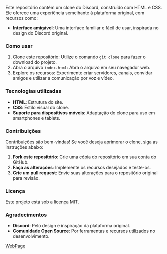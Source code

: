 Este repositório contém um clone do Discord, construído com HTML e CSS. Ele oferece uma experiência semelhante à plataforma original, com recursos como:

- **Interface amigável**: Uma interface familiar e fácil de usar, inspirada no design do Discord original.

### Como usar

1. Clone este repositório: Utilize o comando `git clone` para fazer o download do projeto.
2. Abra o arquivo `index.html`: Abra o arquivo em seu navegador web.
3. Explore os recursos: Experimente criar servidores, canais, convidar amigos e utilizar a comunicação por voz e vídeo.

### Tecnologias utilizadas

- **HTML**: Estrutura do site.
- **CSS**: Estilo visual do clone.
- **Suporte para dispositivos móveis**: Adaptação do clone para uso em smartphones e tablets.

### Contribuições

Contribuições são bem-vindas! Se você deseja aprimorar o clone, siga as instruções abaixo:

1. **Fork este repositório**: Crie uma cópia do repositório em sua conta do GitHub.
2. **Faça as alterações**: Implemente os recursos desejados e teste-os.
3. **Crie um pull request**: Envie suas alterações para o repositório original para revisão.

### Licença

Este projeto está sob a licença MIT.

### Agradecimentos

- **Discord**: Pelo design e inspiração da plataforma original.
- **Comunidade Open Source**: Por ferramentas e recursos utilizados no desenvolvimento.

[WebPage](https://andreluisdasilva.github.io/Clone-discord/)
